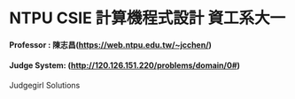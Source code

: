# NTPU CSIE  計算機程式設計 資工系大一
#### Professor : 陳志昌(https://web.ntpu.edu.tw/~jcchen/)
#### Judge System: (http://120.126.151.220/problems/domain/0#)
Judgegirl Solutions

